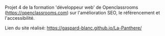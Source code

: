 

Projet 4 de la formation 'développeur web' de Openclassrooms (https://openclassrooms.com) sur l'amélioration SEO, le référencement et l'accessibilité.

Lien du site réalisé: https://gaspard-blanc.github.io/La-Panthere/


